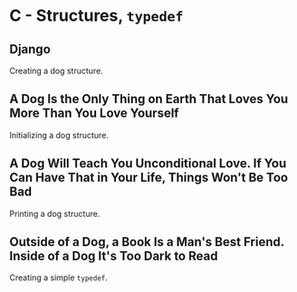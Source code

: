 # C - Structures, `typedef`

## Django
Creating a dog structure.

## A Dog Is the Only Thing on Earth That Loves You More Than You Love Yourself
Initializing a dog structure.

## A Dog Will Teach You Unconditional Love. If You Can Have That in Your Life, Things Won't Be Too Bad
Printing a dog structure.

## Outside of a Dog, a Book Is a Man's Best Friend. Inside of a Dog It's Too Dark to Read
Creating a simple `typedef`.
